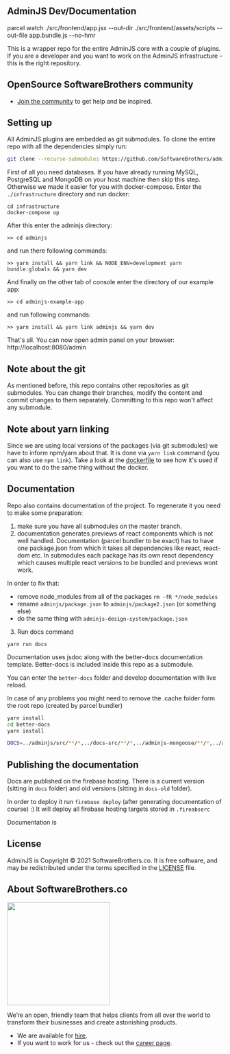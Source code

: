 ## AdminJS Dev/Documentation

parcel watch ./src/frontend/app.jsx --out-dir ./src/frontend/assets/scripts --out-file app.bundle.js --no-hmr

This is a wrapper repo for the entire AdminJS core with a couple of plugins. If you are a developer and you want to work on the AdminJS infrastructure - this is the right repository.

## OpenSource SoftwareBrothers community

- [Join the community](https://join.slack.com/t/adminbro/shared_invite/zt-djsqxxpz-_YCS8UMtQ9Ade6DPuLR7Zw) to get help and be inspired.

## Setting up

All AdminJS plugins are embedded as git submodules. To clone the entire repo with all the dependencies simply run:

```bash
git clone --recurse-submodules https://github.com/SoftwareBrothers/adminjs-dev
```

First of all you need databases. If you have already running MySQL, PostgreSQL and MongoDB on your host machine then skip this step. Otherwise we made it easier for you with docker-compose. Enter the `./infrastructure` directory and run docker:

```
cd infrastructure
docker-compose up
```

After this enter the adminjs directory:
```
>> cd adminjs
```

and run there following commands:

```
>> yarn install && yarn link && NODE_ENV=development yarn bundle:globals && yarn dev
```

And finally on the other tab of console enter the directory of our example app:

```
>> cd adminjs-example-app
```

and run following commands:

```
>> yarn install && yarn link adminjs && yarn dev
```

That's all. You can now open admin panel on your browser: http://localhost:8080/admin

## Note about the git

As mentioned before, this repo contains other repositories as git submodules. You can change their branches, modify the content and commit changes to them separately. Committing to this repo won't affect any submodule.

## Note about yarn linking

Since we are using local versions of the packages (via git submodules) we 
have to inform npm/yarn about that. It is done via `yarn link` command (you can also use `npm link`). Take a look at the [dockerfile](infrastructure/Dockerfile) to see how it's used if you want to do the same thing without the docker.

## Documentation

Repo also contains documentation of the project. To regenerate it you need to make some preparation:

1. make sure you have all submodules on the master branch.
2. documentation generates previews of react components which is not well handled.
Documentation (parcel bundler to be exact) has to have one package.json
from which it takes all dependencies like react, react-dom etc. In submodules each package
has its own react dependency which causes multiple react versions to be bundled and previews
wont work.

In order to fix that:
- remove node_modules from all of the packages `rm -fR */node_modules`
- rename `adminjs/package.json` to `adminjs/package2.json` (or something else)
- do the same thing with `adminjs-design-system/package.json`

3. Run docs command

```
yarn run docs
```

Documentation uses jsdoc along with the better-docs documentation template. Better-docs is included inside this repo as a submodule.

You can enter the `better-docs` folder and develop documentation with live reload.

In case of any problems you might need to remove the .cache folder form the root repo (created
by parcel bundler)

```bash
yarn install
cd better-docs
yarn install

DOCS=../adminjs/src/**/*,../docs-src/**/*,../adminjs-mongoose/**/*,../adminjs-hapijs/**/*,../adminjs-expressjs/**/*,../adminjs-sequelizejs/**/*,../adminjs-prisma/**/* yarn  --cwd better-docs/ gulp
```

## Publishing the documentation

Docs are published on the firebase hosting. There is a current version (sitting in `docs` folder)
and old versions (sitting in `docs-old` folder).

In order to deploy it run `firebase deploy` (after generating documentation of course) :) It will
deploy all firebase hosting targets stored in `.fireabserc`

Documentation is 

## License

AdminJS is Copyright © 2021 SoftwareBrothers.co. It is free software, and may be redistributed under the terms specified in the [LICENSE](LICENSE) file.

## About SoftwareBrothers.co

<img src="https://softwarebrothers.co/assets/images/software-brothers-logo-full.svg" width=240>


We’re an open, friendly team that helps clients from all over the world to transform their businesses and create astonishing products.

* We are available for [hire](https://softwarebrothers.co/contact).
* If you want to work for us - check out the [career page](https://softwarebrothers.co/career).

